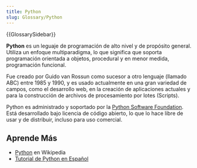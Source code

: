 ```yaml
---
title: Python
slug: Glossary/Python
---
```


{{GlossarySidebar}}

**Python** es un leguaje de programación de alto nivel y de propósito general. Utiliza un enfoque multiparadigma, lo que significa que soporta programación orientada a objetos, procedural y en menor medida, programación funcional.

Fue creado por Guido van Rossun como sucesor a otro lenguaje (llamado ABC) entre 1985 y 1990, y es usado actualmente en una gran variedad de campos, como el desarrollo web, en la creación de aplicaciones actuales y para la construcción de archivos de procesamiento por lotes (Scripts).

Python es administrado y soportado por la [Python Software Foundation](https://www.python.org/psf). Está desarrollado bajo licencia de código abierto, lo que lo hace libre de usar y de distribuir, incluso para uso comercial.

## Aprende Más

- [Python](https://es.wikipedia.org/wiki/Python) en Wikipedia
- [Tutorial de Python en Español](https://docs.python.org/es/3/tutorial/index.html)
